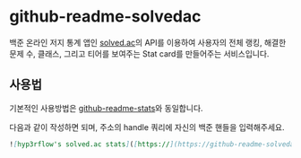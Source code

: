 # github-readme-solvedac

백준 온라인 저지 통계 앱인 [solved.ac](https://solved.ac)의 API를 이용하여 사용자의 전체 랭킹, 해결한 문제 수, 클래스, 그리고 티어를 보여주는 Stat card를 만들어주는 서비스입니다.

## 사용법

기본적인 사용방법은 [github-readme-stats](https://github.com/anuraghazra/github-readme-stats)와 동일합니다.

다음과 같이 작성하면 되며, 주소의 handle 쿼리에 자신의 백준 핸들을 입력해주세요.
```markdown
![hyp3rflow's solved.ac stats]([https://](https://github-readme-solvedac.hyp3rflow.vercel.app/api/?handle=hyperflow)
```
